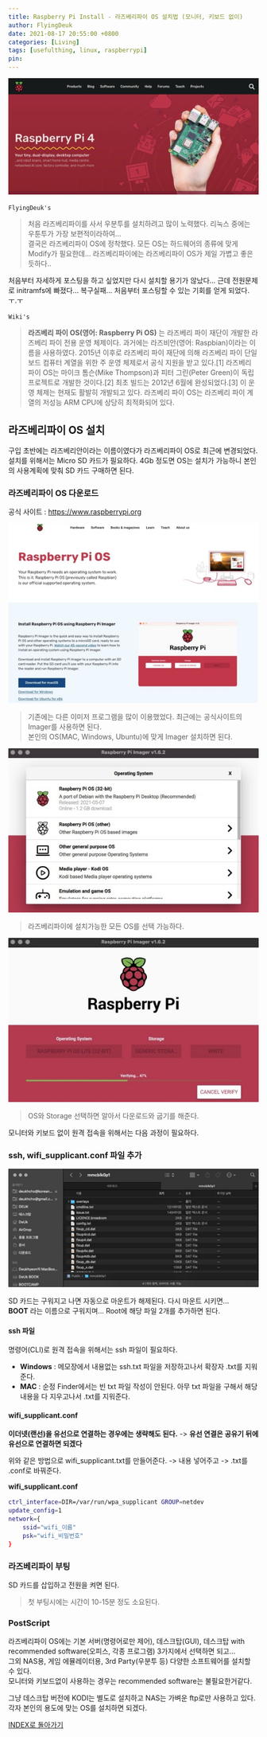 ```yaml
---
title: Raspberry Pi Install - 라즈베리파이 OS 설치법 (모니터, 키보드 없이)
author: FlyingDeuk
date: 2021-08-17 20:55:00 +0800
categories: [Living]
tags: [usefulthing, linux, raspberrypi]
pin:
---
```


![pi](/img/living/pi/pi.jpg)

`FlyingDeuk's`
> 처음 라즈베리파이를 사서 우분투를 설치하려고 많이 노력했다. 리눅스 중에는 우툰투가 가장 보편적이라하여...<br>
결국은 라즈베리파이 OS에 정착했다. 모든 OS는 하드웨어의 종류에 맞게 Modify가 필요한데... 라즈베리파이에는 라즈베리파이 OS가 제일 가볍고 좋은 듯하다..

처음부터 자세하게 포스팅을 하고 싶었지만 다시 설치할 용기가 않났다... 근데 전원문제로 initramfs에 빠졌다... 복구실패... 처음부터 포스팅할 수 있는 기회를 얻게 되었다. ㅜ.ㅜ

`Wiki's`
> **라즈베리 파이 OS(영어: Raspberry Pi OS)** 는 라즈베리 파이 재단이 개발한 라즈베리 파이 전용 운영 체제이다. 과거에는 라즈비안(영어: Raspbian)이라는 이름을 사용하였다. 2015년 이후로 라즈베리 파이 재단에 의해 라즈베리 파이 단일 보드 컴퓨터 계열을 위한 주 운영 체제로서 공식 지원을 받고 있다.[1] 라즈베리 파이 OS는 마이크 톰슨(Mike Thompson)과 피터 그린(Peter Green)이 독립 프로젝트로 개발한 것이다.[2] 최초 빌드는 2012년 6월에 완성되었다.[3] 이 운영 체제는 현재도 활발히 개발되고 있다. 라즈베리 파이 OS는 라즈베리 파이 계열의 저성능 ARM CPU에 상당히 최적화되어 있다.


## 라즈베리파이 OS 설치
구입 초반에는 라즈베리안이라는 이름이였다가 라즈베리파이 OS로 최근에 변경되었다. <br>
설치를 위해서는 Micro SD 카드가 필요하다. 4Gb 정도면 OS는 설치가 가능하니 본인의 사용계획에 맞춰 SD 카드 구매하면 된다.

### 라즈베리파이 OS 다운로드
공식 사이트 : https://www.raspberrypi.org

![install](/img/living/pi/install1.jpg)

>기존에는 다른 이미저 프로그램을 많이 이용했었다. 최근에는 공식사이트의 Imager를 사용하면 된다.<br>
본인의 OS(MAC, Windows, Ubuntu)에 맞게 Imager 설치하면 된다.


![install](/img/living/pi/install2.jpg)

>라즈베리파이에 설치가능한 모든 OS를 선택 가능하다. <br>


![install](/img/living/pi/install3.jpg)

>OS와 Storage 선택하면 알아서 다운로드와 굽기를 해준다.


모니터와 키보드 없이 원격 접속을 위해서는 다음 과정이 필요하다.

### ssh, wifi_supplicant.conf 파일 추가

![install](/img/living/pi/install4.jpg)

SD 카드는 구워지고 나면 자동으로 마운트가 해제된다. 다시 마운트 시키면...<br>
**BOOT** 라는 이름으로 구워지며... Root에 해당 파일 2개를 추가하면 된다.

#### ssh 파일
명령어(CLI)로 원격 접속을 위해서는 ssh 파일이 필요하다.
- **Windows** : 메모장에서 내용없는 ssh.txt 파일을 저장하고나서 확장자 .txt를 지워준다.
- **MAC** : 순정 Finder에서는 빈 txt 파일 작성이 안된다. 아무 txt 파일을 구해서 해당 내용을 다 지우고나서 .txt를 지워준다.

#### wifi_supplicant.conf
**이더넷(랜선)을 유선으로 연결하는 경우에는 생략해도 된다.**  -> **유선 연결은 공유기 뒤에 유선으로 연결하면 되겠다**<br>

위와 같은 방법으로 wifi_supplicant.txt를 만들어준다. -> 내용 넣어주고 -> .txt를 .conf로 바꿔준다.


**wifi_supplicant.conf**
```bash
ctrl_interface=DIR=/var/run/wpa_supplicant GROUP=netdev
update_config=1
network={
    ssid="wifi_이름"
    psk="wifi_비밀번호"
}
```

### 라즈베리파이 부팅
SD 카드를 삽입하고 전원을 켜면 된다.
>첫 부팅시에는 시간이 10-15분 정도 소요된다.

### PostScript
라즈베리파이 OS에는 기본 서버(명령어로만 제어), 데스크탑(GUI), 데스크탑 with recommended software(오피스, 각종 프로그램) 3가지에서 선택하면 되고... <br>
그외 NAS용, 게임 에뮬레이터용, 3rd Party(우분투 등) 다양한 소프트웨어를 설치할 수 있다. <br>
 모니터와 키보드없이 사용하는 경우는 recommended software는 불필요한거같다. <br>

 그냥 데스크탑 버전에 KODI는 별도로 설치하고 NAS는 가벼운 ftp로만 사용하고 있다. 각자 본인의 용도에 맞는 OS를 설치하면 되겠다.

 [INDEX로 돌아가기](/posts/RaspberryPi/)

